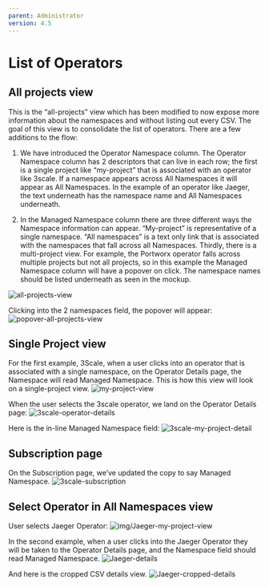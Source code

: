 ```yaml
---
parent: Administrator
version: 4.5
---
```


# List of Operators

## All projects view
This is the “all-projects” view which has been modified to now expose more information about the namespaces and without listing out every CSV. The goal of this view is to consolidate the list of operators. There are a few additions to the flow:

1. We have introduced the Operator Namespace column. The Operator Namespace column has 2 descriptors that can live in each row; the first is a single project like “my-project” that is associated with an operator like 3scale. If a namespace appears across All Namespaces it will appear as All Namespaces. In the example of an operator like Jaeger, the text underneath has the namespace name and All Namespaces underneath.

2. In the Managed Namespace column there are three different ways the Namespace information can appear. “My-project” is representative of a single namespace. “All namespaces” is a text only link that is associated with the namespaces that fall across all Namespaces. Thirdly, there is a multi-project view. For example, the Portworx operator falls across multiple projects but not all projects, so in this example the Managed Namespace column will have a popover on click. The namespace names should be listed underneath as seen in the mockup.

![all-projects-view](img/all-projects-view.jpg)

Clicking into the 2 namespaces field, the popover will appear:
![popover-all-projects-view](img/popover-all-projects-view.jpg)

## Single Project view

For the first example, 3Scale, when a user clicks into an operator that is associated with a single namespace, on the Operator Details page, the Namespace will read Managed Namespace. This is how this view will look on a single-project view.
![my-project-view](img/3scale-my-project-view.jpg)

When the user selects the 3scale operator, we land on the Operator Details page:
![3scale-operator-details](img/3scale-operator-details.jpg)

Here is the in-line Managed Namespace field:
![3scale-my-project-detail](img/3scale-my-project-detail.jpg)

## Subscription page

On the Subscription page, we’ve updated the copy to say Managed Namespace.
![3scale-subscription](img/3scale-subscription.jpg)

## Select Operator in All Namespaces view

User selects Jaeger Operator:
![img/Jaeger-my-project-view](img/Jaeger-my-project-view.jpg)

In the second example, when a user clicks into the Jaeger Operator they will be taken to the Operator Details page, and the Namespace field should read Managed Namespace.
![Jaeger-details](img/Jaeger-details.jpg)

And here is the cropped CSV details view.
![Jaeger-cropped-details](img/Jaeger-cropped-details.jpg)
